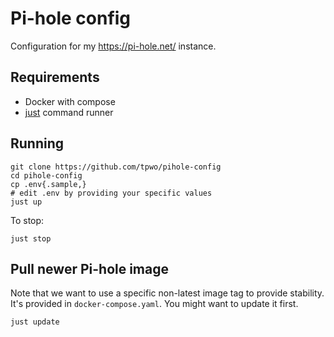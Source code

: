 # Pi-hole config

Configuration for my https://pi-hole.net/ instance.

## Requirements

* Docker with compose
* [just](https://github.com/casey/just) command runner

## Running

```
git clone https://github.com/tpwo/pihole-config
cd pihole-config
cp .env{.sample,}
# edit .env by providing your specific values
just up
```

To stop:

```
just stop
```

## Pull newer Pi-hole image

Note that we want to use a specific non-latest image tag to provide stability.
It's provided in `docker-compose.yaml`.
You might want to update it first.

```
just update
```

